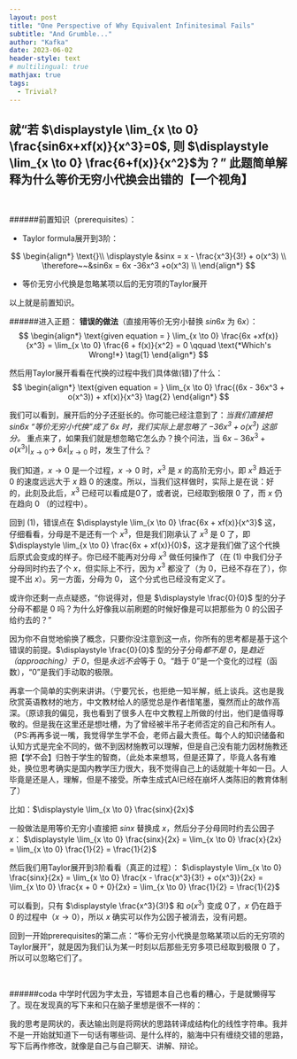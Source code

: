 ```yaml
---
layout: post
title: "One Perspective of Why Equivalent Infinitesimal Fails"
subtitle: "And Grumble..."
author: "Kafka"
date: 2023-06-02
header-style: text
# multilingual: true
mathjax: true
tags:
  - Trivial?
---
```


就“若 $\displaystyle \lim_{x \to 0} \frac{sin6x+xf(x)}{x^3}=0$, 则 $\displaystyle \lim_{x \to 0} \frac{6+f(x)}{x^2}$为？” 此题简单解释为什么等价无穷小代换会出错的【一个视角】
---

<br>

######前置知识（prerequisites）：
* Taylor formula展开到3阶： 

$$
\begin{align*}
    \text{}\\
    \displaystyle &sinx = x - \frac{x^3}{3!} + o(x^3) \\
    \therefore~~&sin6x = 6x -36x^3 +o(x^3) \\
\end{align*}
$$

* 等价无穷小代换是忽略某项以后的无穷项的Taylor展开

以上就是前置知识。

######进入正题：
**错误的做法**（直接用等价无穷小替换 $sin6x$ 为 $6x$）：
$$
\begin{align*}
    \text{given equation = } \lim_{x \to 0} \frac{6x +xf(x)}{x^3} = \lim_{x \to 0} \frac{6 + f(x)}{x^2} = 0 \qquad \text{*Which's Wrong!*} \tag{1}
\end{align*}
$$

然后用Taylor展开看看在代换的过程中我们具体做(错)了什么：
$$
\begin{align*}
    \text{given equation = } \lim_{x \to 0} \frac{(6x - 36x^3 + o(x^3)) + xf(x)}{x^3} \tag{2}
\end{align*}
$$

我们可以看到，展开后的分子还挺长的。你可能已经注意到了：*当我们直接把 $sin6x$ “等价无穷小代换”成了 $6x$ 时，我们实际上是忽略了 $-36x^3 + o(x^3)$ 这部分。*
重点来了，如果我们就是想忽略它怎么办？换个问法，当 $6x - 36x^3 + o(x^3) \Big|_{x \to 0} \rightarrow~6x \Big|_{x \to 0}$ 时，发生了什么？

我们知道，$x \to 0$ 是一个过程，$x \to 0$ 时，$x^3$ 是 $x$ 的高阶无穷小，即 $x^3$ 趋近于 $0$ 的速度远远大于 $x$ 趋 $0$ 的速度。所以，当我们这样做时，实际上是在说：好的，此刻及此后，$x^3$ 已经可以看成是0了，或者说，已经取到极限 $0$ 了，而 $x$ 仍在趋向 $0$ （的过程中）。

回到 $\text{(1)}$，错误点在 $\displaystyle \lim_{x \to 0} \frac{6x + xf(x)}{x^3}$ 这，仔细看看，分母是不是还有一个 $x^3$，但是我们刚承认了 $x^3$ 是 $0$ 了，即 $\displaystyle \lim_{x \to 0} \frac{6x + xf(x)}{0}$，这才是我们做了这个代换后原式会变成的样子。你已经不能再对分母 $x^3$ 做任何操作了（在 $\text{(1)}$ 中我们分子分母同时约去了个 $x$，但实际上不行，因为 $x^3$ 都没了（为 $0$，已经不存在了），你提不出 $x$）。另一方面，分母为 $0$， 这个分式也已经没有定义了。

或许你还剩一点点疑惑，“你说得对，但是 $\displaystyle \frac{0}{0}$ 型的分子分母不都是 $0$ 吗？为什么好像我以前刷题的时候好像是可以把那些为 $0$ 的公因子给约去的？”

因为你不自觉地偷换了概念，只要你没注意到这一点，你所有的思考都是基于这个错误的前提。$\displaystyle \frac{0}{0}$ 型的分子分母*都不是 $0$*，是*趋近（approaching）于 $0$*，但是*永远不会*等于 $0$。“趋于 $0$”是一个变化的过程（函数），“$0$”是我们手动取的极限。

再拿一个简单的实例来讲讲。（宁要冗长，也拒绝一知半解，纸上谈兵。这也是我欣赏英语教材的地方，中文教材给人的感觉总是作者惜笔墨，戛然而止的故作高深。（原谅我的偏见，我也看到了很多人在中文教程上所做的付出，他们是值得尊敬的。但是我在这里还是想吐槽，为了曾经被半吊子老师否定的自己和所有人。（PS:再再多说一嘴，我觉得学生学不会，老师占最大责任。每个人的知识储备和认知方式是完全不同的，做不到因材施教可以理解，但是自己没有能力因材施教还把【学不会】归咎于学生的智商，（此处本来想骂，但是还算了，毕竟人各有难处，换位思考确实是国内教学压力很大，我不觉得自己上的话就能十年如一日。人毕竟是还是人，理解，但是不接受。所幸生成式AI已经在崩坏人类陈旧的教育体制了）

比如：$\displaystyle \lim_{x \to 0} \frac{sinx}{2x}$


一般做法是用等价无穷小直接把 $sinx$ 替换成 $x$，然后分子分母同时约去公因子 $x$：
$\displaystyle \lim_{x \to 0} \frac{sinx}{2x} = \lim_{x \to 0} \frac{x}{2x} = \lim_{x \to 0} \frac{1}{2} = \frac{1}{2}$

然后我们用Taylor展开到3阶看看（真正的过程）：
$\displaystyle \lim_{x \to 0} \frac{sinx}{2x} = \lim_{x \to 0} \frac{x - \frac{x^3}{3!} + o(x^3)}{2x} = \lim_{x \to 0} \frac{x + 0 + 0}{2x} = \lim_{x \to 0} \frac{1}{2} = \frac{1}{2}$

可以看到，只有 $\displaystyle \frac{x^3}{3!}$ 和 $\displaystyle o(x^3)$ 变成 $0$了，$x$ 仍在趋于 $0$ 的过程中（$x \to 0$），所以 $x$ 确实可以作为公因子被消去，没有问题。

回到一开始prerequisites的第二点：“等价无穷小代换是忽略某项以后的无穷项的Taylor展开”，就是因为我们认为某一时刻以后那些无穷多项已经取到极限 $0$ 了，所以可以忽略它们了。

<br>

######coda
中学时代因为字太丑，写错题本自己也看的糟心，于是就懒得写了。现在发现真的写下来和只在脑子里想是很不一样的：

我的思考是网状的，表达输出则是将网状的思路转译成结构化的线性字符串。我并不是一开始就知道下一句话有哪些词、是什么样的，脑海中只有缠绕交错的思路，写下后再作修改，就像是自己与自己聊天、讲解、辩论。
